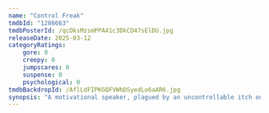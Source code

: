 ```yaml
---
name: "Control Freak"
tmdbId: "1286663"
tmdbPosterId: /qcOksMzsmPPA41c3DkCD47sElDU.jpg
releaseDate: 2025-03-12
categoryRatings:
    gore: 0
    creepy: 0
    jumpscares: 0
    suspense: 0
    psychological: 0
tmdbBackdropId: /AflLdFIPKGQFVWhDSyedLo6aAR6.jpg
synopsis: "A motivational speaker, plagued by an uncontrollable itch on her head, becomes infected with a parasitic demon from her homeland."
---
```

